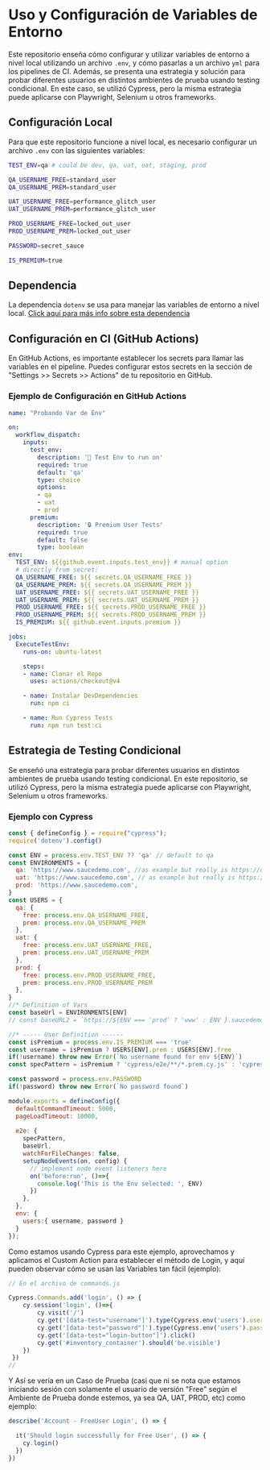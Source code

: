 # Uso y Configuración de Variables de Entorno

Este repositorio enseña cómo configurar y utilizar variables de entorno a nivel local utilizando un archivo `.env`, y cómo pasarlas a un archivo `yml` para los pipelines de CI. Además, se presenta una estrategia y solución para probar diferentes usuarios en distintos ambientes de prueba usando testing condicional. En este caso, se utilizó Cypress, pero la misma estrategia puede aplicarse con Playwright, Selenium u otros frameworks.

## Configuración Local

Para que este repositorio funcione a nivel local, es necesario configurar un archivo `.env` con las siguientes variables:

```bash
TEST_ENV=qa # could be dev, qa, uat, uat, staging, prod

QA_USERNAME_FREE=standard_user
QA_USERNAME_PREM=standard_user

UAT_USERNAME_FREE=performance_glitch_user
UAT_USERNAME_PREM=performance_glitch_user

PROD_USERNAME_FREE=locked_out_user
PROD_USERNAME_PREM=locked_out_user

PASSWORD=secret_sauce

IS_PREMIUM=true
```

## Dependencia
La dependencia `dotenv` se usa para manejar las variables de entorno a nivel local. [Click aquí para más info sobre esta dependencia](https://www.npmjs.com/package/dotenv)

## Configuración en CI (GitHub Actions)
En GitHub Actions, es importante establecer los secrets para llamar las variables en el pipeline. Puedes configurar estos secrets en la sección de "Settings >> Secrets >> Actions" de tu repositorio en GitHub.

### Ejemplo de Configuración en GitHub Actions
```yml
name: "Probando Var de Env"

on:
  workflow_dispatch:
    inputs:
      test_env:
        description: '🧪 Test Env to run on'
        required: true
        default: 'qa'
        type: choice
        options:
        - qa
        - uat
        - prod
      premium:
        description: '🔒 Premium User Tests'
        required: true
        default: false
        type: boolean
env:
  TEST_ENV: ${{github.event.inputs.test_env}} # manual option
  # directly from secret: 
  QA_USERNAME_FREE: ${{ secrets.QA_USERNAME_FREE }}
  QA_USERNAME_PREM: ${{ secrets.QA_USERNAME_PREM }}
  UAT_USERNAME_FREE: ${{ secrets.UAT_USERNAME_FREE }}
  UAT_USERNAME_PREM: ${{ secrets.UAT_USERNAME_PREM }}
  PROD_USERNAME_FREE: ${{ secrets.PROD_USERNAME_FREE }}
  PROD_USERNAME_PREM: ${{ secrets.PROD_USERNAME_PREM }}
  IS_PREMIUM: ${{ github.event.inputs.premium }}

jobs:
  ExecuteTestEnv:
    runs-on: ubuntu-latest

    steps:
    - name: Clonar el Repo
      uses: actions/checkout@v4

    - name: Instalar DevDependencies
      run: npm ci

    - name: Run Cypress Tests
      run: npm run test:ci
```

## Estrategia de Testing Condicional
Se enseñó una estrategia para probar diferentes usuarios en distintos ambientes de prueba usando testing condicional. En este repositorio, se utilizó Cypress, pero la misma estrategia puede aplicarse con Playwright, Selenium u otros frameworks.

### Ejemplo con Cypress

```javascript
const { defineConfig } = require("cypress");
require('dotenv').config()

const ENV = process.env.TEST_ENV ?? 'qa' // default to qa
const ENVIRONMENTS = {
  qa: 'https://www.saucedemo.com', //as example but really is https://qa.saucedemo.com
  uat: 'https://www.saucedemo.com', // as example but really is https://uat.saucedemo.com
  prod: 'https://www.saucedemo.com',
}
const USERS = {
  qa: {
    free: process.env.QA_USERNAME_FREE, 
    prem: process.env.QA_USERNAME_PREM
  },
  uat: {
    free: process.env.UAT_USERNAME_FREE, 
    prem: process.env.UAT_USERNAME_PREM
  },
  prod: {
    free: process.env.PROD_USERNAME_FREE, 
    prem: process.env.PROD_USERNAME_PREM
  },
}
//* Definition of Vars
const baseUrl = ENVIRONMENTS[ENV]
// const baseURL2 = `https://${ENV === 'prod' ? 'www' : ENV }.saucedemo.com`

//* ----- User Definition ------
const isPremium = process.env.IS_PREMIUM === 'true'
const username = isPremium ? USERS[ENV].prem : USERS[ENV].free
if(!username) throw new Error(`No username found for env ${ENV}`)
const specPattern = isPremium ? 'cypress/e2e/**/*.prem.cy.js' : 'cypress/e2e/**/*.free.cy.js'

const password = process.env.PASSWORD
if(!password) throw new Error(`No password found`)

module.exports = defineConfig({
  defaultCommandTimeout: 5000,
  pageLoadTimeout: 10000,
  
  e2e: {
    specPattern,
    baseUrl,
    watchForFileChanges: false,
    setupNodeEvents(on, config) {
      // implement node event listeners here
      on('before:run', ()=>{
        console.log('This is the Env selected: ', ENV)
      })
    },
  },
  env: {
    users:{ username, password }
  }
});

```

Como estamos usando Cypress para este ejemplo, aprovechamos y aplicamos el Custom Action para establecer el método de Login, y aquí pueden observar cómo se usan las Variables tan fácil (ejemplo):
```javascript
// En el archivo de commands.js

Cypress.Commands.add('login', () => {
    cy.session('login', ()=>{
        cy.visit('/')
        cy.get('[data-test="username"]').type(Cypress.env('users').username)
        cy.get('[data-test="password"]').type(Cypress.env('users').password)
        cy.get('[data-test="login-button"]').click()
        cy.get('#inventory_container').should('be.visible')
    })
 })
//
```

Y Así se vería en un Caso de Prueba (casi que ni se nota que estamos iniciando sesión con solamente el usuario de versión "Free" según el Ambiente de Prueba donde estemos, ya sea QA, UAT, PROD, etc) como ejemplo:
```javascript
describe('Account - FreeUser Login', () => {

  it('Should login successfully for Free User', () => {
    cy.login()
  })
})
```